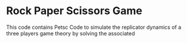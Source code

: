 # Rock Paper Scissors Game 

This code contains Petsc Code to simulate the replicator dynamics of a three players game theory by solving the associated 

